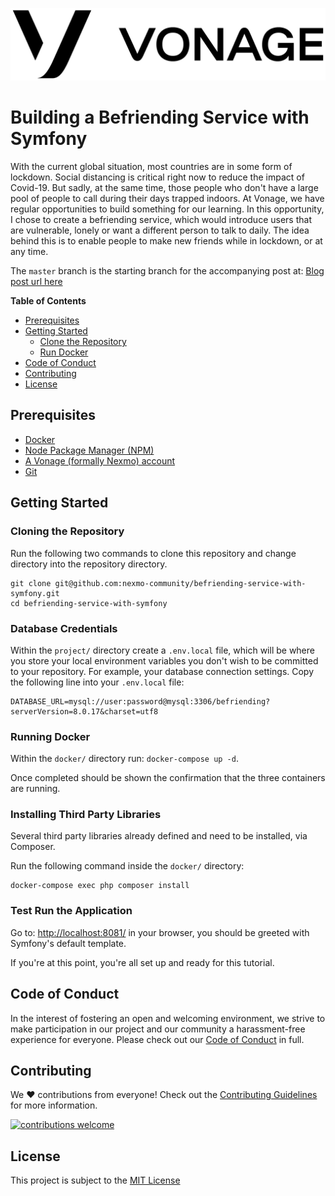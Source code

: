 ![Vonage][logo]

# Building a Befriending Service with Symfony

With the current global situation, most countries are in some form of lockdown. Social distancing is critical right now to reduce the impact of Covid-19. But sadly, at the same time, those people who don't have a large pool of people to call during their days trapped indoors. At Vonage, we have regular opportunities to build something for our learning. In this opportunity, I chose to create a befriending service, which would introduce users that are vulnerable, lonely or want a different person to talk to daily. The idea behind this is to enable people to make new friends while in lockdown, or at any time.

The `master` branch is the starting branch for the accompanying post at: [Blog post url here](#)

**Table of Contents**

- [Prerequisites](#prerequisites)
- [Getting Started](#getting-started)
  - [Clone the Repository](#clone-the-repository)
  - [Run Docker](#run-docker)
- [Code of Conduct](#code-of-conduct)
- [Contributing](#contributing)
- [License](#license)

## Prerequisites

- [Docker](https://www.docker.com/)
- [Node Package Manager (NPM)](https://www.npmjs.com/get-npm)
- [A Vonage (formally Nexmo) account](https://dashboard.nexmo.com/sign-up?utm_source=DEV_REL&utm_medium=github&utm_campaign=https://github.com/nexmo-community/verify-user-registrations-with-symfony)
- [Git](https://git-scm.com/book/en/v2/Getting-Started-Installing-Git)

## Getting Started

### Cloning the Repository

Run the following two commands to clone this repository and change directory into the repository directory.

```
git clone git@github.com:nexmo-community/befriending-service-with-symfony.git
cd befriending-service-with-symfony
```

### Database Credentials

Within the `project/` directory create a `.env.local` file, which will be where you store your local environment variables you don't wish to be committed to your repository. For example, your database connection settings. Copy the following line into your `.env.local` file:

```
DATABASE_URL=mysql://user:password@mysql:3306/befriending?serverVersion=8.0.17&charset=utf8
```

### Running Docker

Within the `docker/` directory run: `docker-compose up -d`.

Once completed should be shown the confirmation that the three containers are running.

### Installing Third Party Libraries

Several third party libraries already defined and need to be installed, via Composer.

Run the following command inside the `docker/` directory:

```
docker-compose exec php composer install
```

### Test Run the Application

Go to: [http://localhost:8081/](http://localhost:8081) in your browser, you should be greeted with Symfony's default template.

If you're at this point, you're all set up and ready for this tutorial.

## Code of Conduct

In the interest of fostering an open and welcoming environment, we strive to make participation in our project and our community a harassment-free experience for everyone. Please check out our [Code of Conduct][coc] in full.

## Contributing
We :heart: contributions from everyone! Check out the [Contributing Guidelines][contributing] for more information.

[![contributions welcome][contribadge]][issues]

## License

This project is subject to the [MIT License][license]

[logo]: vonage_logo.png "Vonage"
[contribadge]: https://img.shields.io/badge/contributions-welcome-brightgreen.svg?style=flat "Contributions Welcome"

[coc]: CODE_OF_CONDUCT.md "Code of Conduct"
[contributing]: CONTRIBUTING.md "Contributing"
[license]: LICENSE "MIT License"

[issues]: ./../../issues "Issues"
